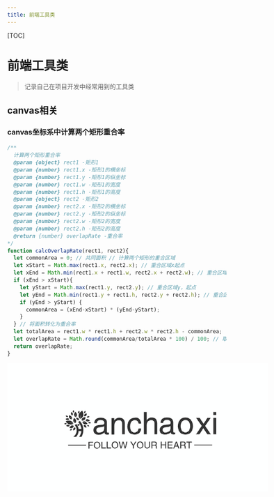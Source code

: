 ```yaml
---
title: 前端工具类
---
```


[TOC]

# 前端工具类

> 记录自己在项目开发中经常用到的工具类

## canvas相关

### canvas坐标系中计算两个矩形重合率

```javascript
/**
  计算两个矩形重合率
  @param {object} rect1 -矩形1
  @param {number} rect1.x -矩形1的横坐标
  @param {number} rect1.y -矩形1的纵坐标
  @param {number} rect1.w -矩形1的宽度
  @param {number} rect1.h -矩形1的高度
  @param {object} rect2 -矩形2
  @param {number} rect2.x -矩形2的横坐标
  @param {number} rect2.y -矩形2的纵坐标
  @param {number} rect2.w -矩形2的宽度
  @param {number} rect2.h -矩形2的高度
  @return {number} overlapRate -重合率
*/
function calcOverlapRate(rect1, rect2){
  let commonArea = 0; // 共同面积 // 计算两个矩形的重合区域
  let xStart = Math.max(rect1.x, rect2.x); // 重合区域x起点
  let xEnd = Math.min(rect1.x + rect1.w, rect2.x + rect2.w); // 重合区域y起点 // 重合区域的宽度大于0时，计算重合面积
  if (xEnd > xStart){
    let yStart = Math.max(rect1.y, rect2.y); // 重合区域y，起点
    let yEnd = Math.min(rect1.y + rect1.h, rect2.y + rect2.h); // 重合区域y终点 // 重合区域的高度大于0时，计算重合面积
    if (yEnd > yStart) {
      commonArea = (xEnd-xStart) * (yEnd-yStart);
    }
  } // 将面积转化为重合率
  let totalArea = rect1.w * rect1.h + rect2.w * rect2.h - commonArea;
  let overlapRate = Math.round(commonArea/totalArea * 100) / 100; // 取两位小数
  return overlapRate;
}
```

<a href="https://github.com/cxhan" target="_blank"><img src="../../assets/logo.png" style="max-width: 600px;margin: 0 auto;display: block;"/></a>